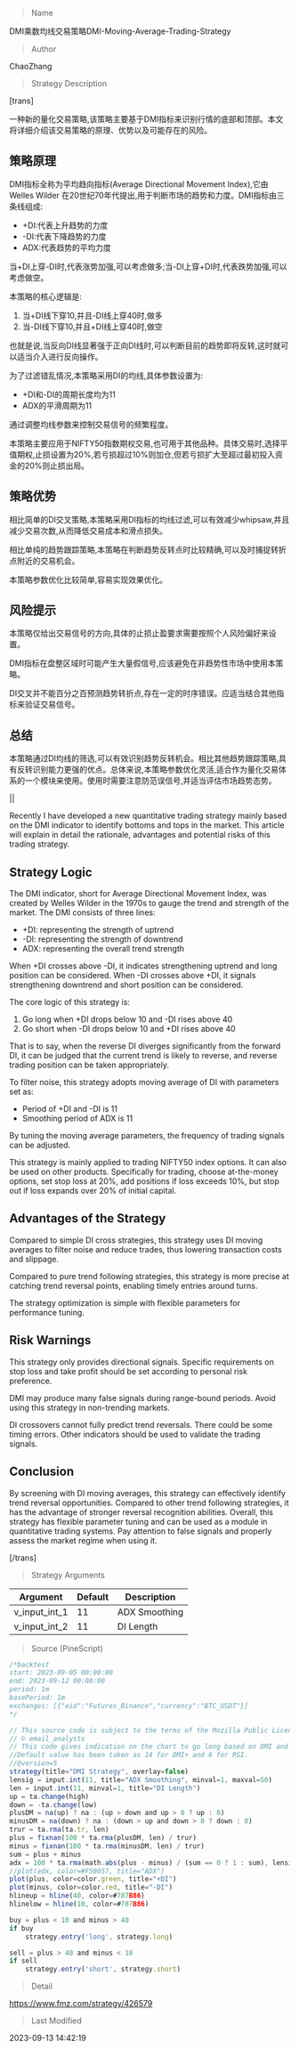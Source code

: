 
> Name

DMI乘数均线交易策略DMI-Moving-Average-Trading-Strategy

> Author

ChaoZhang

> Strategy Description


[trans]

一种新的量化交易策略,该策略主要基于DMI指标来识别行情的底部和顶部。本文将详细介绍该交易策略的原理、优势以及可能存在的风险。

## 策略原理

DMI指标全称为平均趋向指标(Average Directional Movement Index),它由 Welles Wilder 在20世纪70年代提出,用于判断市场的趋势和力度。DMI指标由三条线组成:

- +DI:代表上升趋势的力度
- -DI:代表下降趋势的力度  
- ADX:代表趋势的平均力度

当+DI上穿-DI时,代表涨势加强,可以考虑做多;当-DI上穿+DI时,代表跌势加强,可以考虑做空。

本策略的核心逻辑是:

1. 当+DI线下穿10,并且-DI线上穿40时,做多
2. 当-DI线下穿10,并且+DI线上穿40时,做空

也就是说,当反向DI线显著强于正向DI线时,可以判断目前的趋势即将反转,这时就可以适当介入进行反向操作。

为了过滤错乱情况,本策略采用DI的均线,具体参数设置为:

- +DI和-DI的周期长度均为11
- ADX的平滑周期为11

通过调整均线参数来控制交易信号的频繁程度。

本策略主要应用于NIFTY50指数期权交易,也可用于其他品种。具体交易时,选择平值期权,止损设置为20%,若亏损超过10%则加仓,但若亏损扩大至超过最初投入资金的20%则止损出局。

## 策略优势

相比简单的DI交叉策略,本策略采用DI指标的均线过滤,可以有效减少whipsaw,并且减少交易次数,从而降低交易成本和滑点损失。

相比单纯的趋势跟踪策略,本策略在判断趋势反转点时比较精确,可以及时捕捉转折点附近的交易机会。

本策略参数优化比较简单,容易实现效果优化。

## 风险提示

本策略仅给出交易信号的方向,具体的止损止盈要求需要按照个人风险偏好来设置。

DMI指标在盘整区域时可能产生大量假信号,应该避免在非趋势性市场中使用本策略。

DI交叉并不能百分之百预测趋势转折点,存在一定的时序错误。应适当结合其他指标来验证交易信号。

## 总结

本策略通过DI均线的筛选,可以有效识别趋势反转机会。相比其他趋势跟踪策略,具有反转识别能力更强的优点。总体来说,本策略参数优化灵活,适合作为量化交易体系的一个模块来使用。使用时需要注意防范误信号,并适当评估市场趋势态势。

||

Recently I have developed a new quantitative trading strategy mainly based on the DMI indicator to identify bottoms and tops in the market. This article will explain in detail the rationale, advantages and potential risks of this trading strategy.

## Strategy Logic  

The DMI indicator, short for Average Directional Movement Index, was created by Welles Wilder in the 1970s to gauge the trend and strength of the market. The DMI consists of three lines:

- +DI: representing the strength of uptrend
- -DI: representing the strength of downtrend
- ADX: representing the overall trend strength

When +DI crosses above -DI, it indicates strengthening uptrend and long position can be considered. When -DI crosses above +DI, it signals strengthening downtrend and short position can be considered.

The core logic of this strategy is:

1. Go long when +DI drops below 10 and -DI rises above 40
2. Go short when -DI drops below 10 and +DI rises above 40

That is to say, when the reverse DI diverges significantly from the forward DI, it can be judged that the current trend is likely to reverse, and reverse trading position can be taken appropriately. 

To filter noise, this strategy adopts moving average of DI with parameters set as:

- Period of +DI and -DI is 11
- Smoothing period of ADX is 11

By tuning the moving average parameters, the frequency of trading signals can be adjusted.

This strategy is mainly applied to trading NIFTY50 index options. It can also be used on other products. Specifically for trading, choose at-the-money options, set stop loss at 20%, add positions if loss exceeds 10%, but stop out if loss expands over 20% of initial capital.

## Advantages of the Strategy

Compared to simple DI cross strategies, this strategy uses DI moving averages to filter noise and reduce trades, thus lowering transaction costs and slippage. 

Compared to pure trend following strategies, this strategy is more precise at catching trend reversal points, enabling timely entries around turns.

The strategy optimization is simple with flexible parameters for performance tuning.

## Risk Warnings

This strategy only provides directional signals. Specific requirements on stop loss and take profit should be set according to personal risk preference.

DMI may produce many false signals during range-bound periods. Avoid using this strategy in non-trending markets.

DI crossovers cannot fully predict trend reversals. There could be some timing errors. Other indicators should be used to validate the trading signals.

## Conclusion

By screening with DI moving averages, this strategy can effectively identify trend reversal opportunities. Compared to other trend following strategies, it has the advantage of stronger reversal recognition abilities. Overall, this strategy has flexible parameter tuning and can be used as a module in quantitative trading systems. Pay attention to false signals and properly assess the market regime when using it.

[/trans]

> Strategy Arguments



|Argument|Default|Description|
|----|----|----|
|v_input_int_1|11|ADX Smoothing|
|v_input_int_2|11|DI Length|


> Source (PineScript)

``` javascript
/*backtest
start: 2023-09-05 00:00:00
end: 2023-09-12 00:00:00
period: 1m
basePeriod: 1m
exchanges: [{"eid":"Futures_Binance","currency":"BTC_USDT"}]
*/

// This source code is subject to the terms of the Mozilla Public License 2.0 at https://mozilla.org/MPL/2.0/
// © email_analysts
// This code gives indication on the chart to go long based on DMI and exit based on RSI. 
//Default value has been taken as 14 for DMI+ and 6 for RSI.
//@version=5
strategy(title="DMI Strategy", overlay=false)
lensig = input.int(11, title="ADX Smoothing", minval=1, maxval=50)
len = input.int(11, minval=1, title="DI Length")
up = ta.change(high)
down = -ta.change(low)
plusDM = na(up) ? na : (up > down and up > 0 ? up : 0)
minusDM = na(down) ? na : (down > up and down > 0 ? down : 0)
trur = ta.rma(ta.tr, len)
plus = fixnan(100 * ta.rma(plusDM, len) / trur)
minus = fixnan(100 * ta.rma(minusDM, len) / trur)
sum = plus + minus
adx = 100 * ta.rma(math.abs(plus - minus) / (sum == 0 ? 1 : sum), lensig)
//plot(adx, color=#F50057, title="ADX")
plot(plus, color=color.green, title="+DI")
plot(minus, color=color.red, title="-DI")
hlineup = hline(40, color=#787B86)
hlinelow = hline(10, color=#787B86)

buy = plus < 10 and minus > 40
if buy
    strategy.entry('long', strategy.long)

sell = plus > 40 and minus < 10
if sell
    strategy.entry('short', strategy.short)


```

> Detail

https://www.fmz.com/strategy/426579

> Last Modified

2023-09-13 14:42:19
